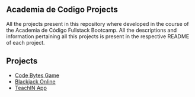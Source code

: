 ## Academia de Codigo Projects

All the projects present in this repository where developed in the course of the Academia de Código Fullstack Bootcamp.
All the descriptions and information pertaining all this projects is present in the respective README of each project.

## Projects
- [Code Bytes Game](https://github.com/dkn157/Code-Bytes-Game)
- [Blackjack Online](https://github.com/dkn157/Black-AC-Jack-Game)
- [TeachIN App](https://github.com/dkn157/TeachIN)


